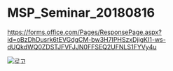 # MSP_Seminar_20180816

https://forms.office.com/Pages/ResponsePage.aspx?id=oBzDhDusrk6tEVGdgCM-bw3H7IPHSzxDjigKI1-ws-dUQkdWQ0ZDSTJFVFJJN0FFSEQ2UFNLS1FYVy4u


![로고](https://user-images.githubusercontent.com/29784606/48970133-f9440c80-f04b-11e8-8be8-71f7c6f4eeff.png)
